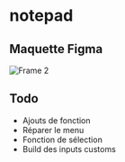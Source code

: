 # notepad

## Maquette Figma

![Frame 2](https://user-images.githubusercontent.com/35542432/154611485-98f65d82-0dd8-40f3-9871-26975ebc8485.png)

## Todo

- Ajouts de fonction
- Réparer le menu
- Fonction de sélection
- Build des inputs customs
